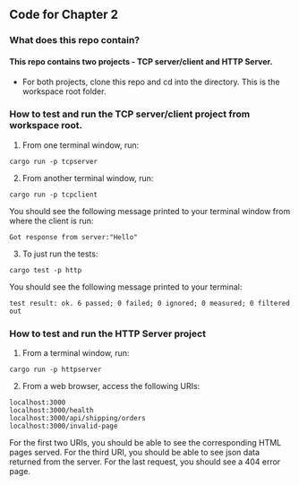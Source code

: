 ## Code for Chapter 2

### What does this repo contain?

#### This repo contains two projects - TCP server/client and HTTP Server.

- For both projects, clone this repo and cd into the directory. This is the workspace root folder.

### How to test and run the TCP server/client project from workspace root.

1. From one terminal window, run:

```
cargo run -p tcpserver
```

2. From another terminal window, run:

```
cargo run -p tcpclient
```

You should see the following message printed to your terminal window from where the client is run:

```
Got response from server:"Hello"
```

3. To just run the tests:

```
cargo test -p http
```

You should see the following message printed to your terminal:

```
test result: ok. 6 passed; 0 failed; 0 ignored; 0 measured; 0 filtered out
```

### How to test and run the HTTP Server project

1. From a terminal window, run:

```
cargo run -p httpserver
```

2. From a web browser, access the following URIs:

```
localhost:3000
localhost:3000/health
localhost:3000/api/shipping/orders
localhost:3000/invalid-page
```

For the first two URIs, you should be able to see the corresponding HTML pages served.
For the third URI, you should be able to see json data returned from the server.
For the last request, you should see a 404 error page.